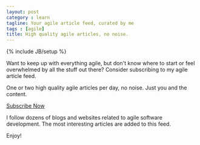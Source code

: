 ```yaml
---
layout: post
category : learn
tagline: Your agile article feed, curated by me
tags : [agile]
title: High quality agile articles, no noise.
---
```


{% include JB/setup %}

Want to keep up with everything agile, but don't know where to start or feel overwhelmed by all the stuff out there?
Consider subscribing to my agile article feed.

One or two high quality agile articles per day, no noise. Just you and the content.

<a href="https://serra-ttrss.herokuapp.com/public.php?op=rss&id=-2&view-mode=all_articles&key=s4mu1e5b3a099b34677" class="btn btn-primary"><i class="fa fa-feed"></i> Subscribe Now</a>

I follow dozens of blogs and websites related to agile software development.
The most interesting articles are added to this feed.


Enjoy!
